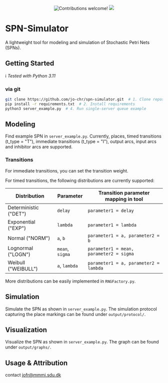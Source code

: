 <p align="center">
    <img src="https://img.shields.io/badge/contributions-welcome!-green" alt="Contributions welcome!"/>
    <img src="https://img.shields.io/github/last-commit/jo-chr/spn-simulator?color=blue">
</p>

# SPN-Simulator

A lightweight tool for modeling and simulation of Stochastic Petri Nets (SPNs).

## Getting Started

:information_source: *Tested with Python 3.11*

### via git

```bash
git clone https://github.com/jo-chr/spn-simulator.git  # 1. Clone repository
pip install -r requirements.txt  # 2. Install requirements
python3 server_example.py  # 4. Run single-server queue example
```

## Modeling

Find example SPN in `server_example.py`. Currently, places, timed transitions (t_type = "T"), immediate transitions (t_type = "I"), output arcs, input arcs and inhibitor arcs are supported.

### Transitions

For immediate transitions, you can set the transition weight.

For timed transitions, the following distributions are currently supported:

| Distribution         | Parameter      | Transition parameter mapping in tool   |
|----------------------|----------------|----------------------------------------|
| Deterministic ("DET")| `delay`        | `parameter1 = delay`                   |
| Exponential ("EXP")  | `lambda`       | `parameter1 = lambda`                  |
| Normal ("NORM")      | `a`, `b`       | `parameter1 = a, parameter2 = b`       |
| Lognormal ("LOGN")   | `mean`, `sigma`| `parameter1 = mean, parameter2 = sigma`|
| Weibull ("WEIBULL")  | `a`, `lambda`  | `parameter1 = a, parameter2 = lambda`  |

More distributions can be easily implemented in `RNGFactory.py`.

## Simulation

Simulate the SPN as shown in `server_example.py`. The simulation protocol capturing the place markings can be found under `output/protocol/`.

## Visualization

Visualize the SPN as shown in `server_example.py`. The graph can be found under `output/graphs/`.

## Usage & Attribution

contact jofr@mmmi.sdu.dk


 
